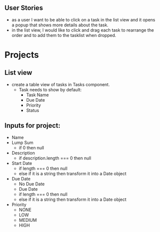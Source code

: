 ## User Stories

- as a user I want to be able to click on a task in the list view and it opens a popup that shows more details about the task.
- in the list view, I would like to click and drag each task to rearrange the order and to add them to the tasklist when dropped.

# Projects

## List view

- create a table view of tasks in Tasks component.
  - Task needs to show by default:
    - Task Name
    - Due Date
    - Priority
    - Status

## Inputs for project:

- Name
- Lump Sum
  - if 0 then null
- Description
  - if description.length === 0 then null
- Start Date
  - if length === 0 then null
  - else if it is a string then transform it into a Date object
- Due Date
  - No Due Date
  - Due Date
  - if length === 0 then null
  - else if it is a string then transform it into a Date object
- Priority
  - NONE
  - LOW
  - MEDIUM
  - HIGH
